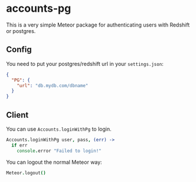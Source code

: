 # accounts-pg

This is a very simple Meteor package for authenticating users with Redshift or
postgres.

## Config

You need to put your postgres/redshift url in your `settings.json`:

```json
{
  "PG": {
    "url": "db.mydb.com/dbname"
  }
}
```

## Client

You can use `Accounts.loginWithPg` to login.

```coffee
Accounts.loginWithPg user, pass, (err) ->
  if err
    console.error "Failed to login!"
```

You can logout the normal Meteor way:

```coffee
Meteor.logout()
```
